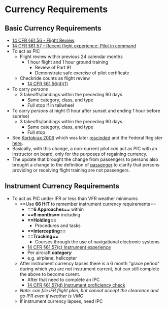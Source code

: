 # Currency Requirements

## Basic Currency Requirements

* [14 CFR &sect;61.56 - Flight Review](https://www.ecfr.gov/current/title-14/chapter-I/subchapter-D/part-61/subpart-A/section-61.56)
* [14 CFR &sect;61.57 - Recent flight experience: Pilot in command](https://www.ecfr.gov/current/title-14/chapter-I/subchapter-D/part-61/subpart-A/section-61.57)
* To act as PIC
  * Flight review within previous 24 calendar months
    * 1 hour flight and 1 hour ground training
      * Review of Part 91
      * Demonstrate safe exercise of pilot certificate
  * Checkride counts as flight review
    * [14 CFR &sect;61.56(d)(1)](https://www.ecfr.gov/current/title-14/part-61/section-61.56#p-61.56(d)(1))
* To carry _persons_
  * 3 takeoffs/landings within the preceding 90 days
    * Same category, class, and type
    * Full stop if in tailwheel
* To carry _persons_ at night (1 hour after sunset and ending 1 hour before sunrise)
  * 3 takeoffs/landings within the preceding 90 days
    * Same category, class, and type
    * Full stop
* See [Kortokrax 2006](https://www.faa.gov/about/office_org/headquarters_offices/agc/practice_areas/regulations/interpretations/Data/interps/2006/Kortokrax_2006_Legal_Interpretation.pdf) which was later [rescinded](https://web.archive.org/web/20240930135119/https://www.faa.gov/media/84641) and the Federal Register [here](https://www.federalregister.gov/documents/2024/10/02/2024-22009/public-aircraft-logging-of-flight-time-training-in-certain-aircraft-holding-special-airworthiness).
* Basically, with this change, a non-current pilot _can_ act as PIC with an instructor on board, only for the purposes of regaining currency.
* The update that brought the change from passengers to persons also brought a change to the definition of [passenger](https://www.ecfr.gov/current/title-14/part-61/section-61.1#p-61.1(b)(Passenger)) to clarify that persons providing or receiving flight training are not passengers.

## Instrument Currency Requirements

* To act as PIC under IFR or less than VFR weather minimums
  * ==Use **66 HIT** to remember instrument currency requirements==
    * **==6 Approaches==** within
    * **==6 months==** including
    * **==Holding==**
      * Procedures and tasks
    * **==Intercepting==**
    * **==Tracking==**
      * Courses through the use of navigational electronic systems
    * [14 CFR &sect;61.57(c) Instrument experience](https://www.ecfr.gov/current/title-14/chapter-I/subchapter-D/part-61/subpart-A/section-61.57#p-61.57(c))
    * Per aircraft ***category***
    * e.g. airplane, helicopter
  * After instrument currency lapses there is a 6 month "grace period" during which you are not instrument current, but can still complete the above to become curent.
    * After that need to complete an IPC
    * [14 CFR &sect;61.57(d) Instrument proficiency check](https://www.ecfr.gov/current/title-14/chapter-I/subchapter-D/part-61/subpart-A/section-61.57#p-61.57(d))
  * *Note: can file IFR flight plan, but cannot accept the clearance and go IFR even if weather is VMC*
  * If instrument currency lapses, need IPC
